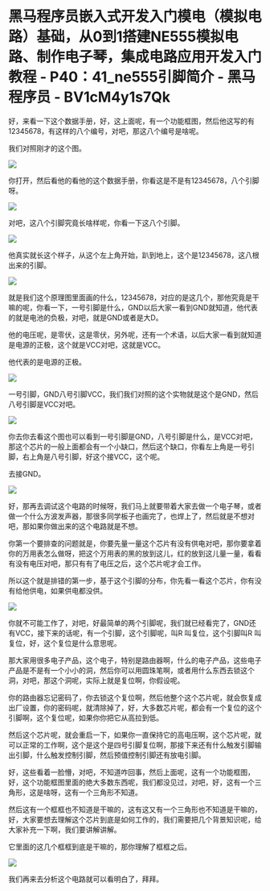 # 黑马程序员嵌入式开发入门模电（模拟电路）基础，从0到1搭建NE555模拟电路、制作电子琴，集成电路应用开发入门教程 - P40：41_ne555引脚简介 - 黑马程序员 - BV1cM4y1s7Qk

好，来看一下这个数据手册，好，这上面呢，有一个功能框图，然后他这写的有12345678，有这样的八个编号，对吧，那这八个编号是啥呢。

我们对照刚才的这个图。

![](img/544f5b5213149aaf62c780fea8d0921b_1.png)

你打开，然后看他的看他的这个数据手册，你看这是不是有12345678，八个引脚呀。

![](img/544f5b5213149aaf62c780fea8d0921b_3.png)

对吧，这八个引脚究竟长啥样呢，你看一下这八个引脚。

![](img/544f5b5213149aaf62c780fea8d0921b_5.png)

他真实就长这个样子，从这个左上角开始，趴到地上，这个是12345678，这八根出来的引脚。

![](img/544f5b5213149aaf62c780fea8d0921b_7.png)

就是我们这个原理图里面画的什么，12345678，对应的是这几个，那他究竟是干嘛的呢，你看一下，一号引脚是什么，GND以后大家一看到GND就知道，他代表的就是电池的负极，对吧，就是GND或者是大D。

他的电压呢，是零伏，这是零伏，另外呢，还有一个术语，以后大家一看到就知道是电源的正极，这个就是VCC对吧，这就是VCC。

他代表的是电源的正极。

![](img/544f5b5213149aaf62c780fea8d0921b_9.png)

一号引脚，GND八号引脚VCC，我们我们对照的这个实物就是这个是GND，然后八号引脚是VCC对吧。

![](img/544f5b5213149aaf62c780fea8d0921b_11.png)

你去你去看这个图也可以看到一号引脚是GND，八号引脚是什么，是VCC对吧，那这个芯片的一般上面都会有一个小缺口，然后这个缺口，你看左上角是一号引脚，右上角是八号引脚，好这个接VCC，这个呢。

去接GND。

![](img/544f5b5213149aaf62c780fea8d0921b_13.png)

好，那再去调试这个电路的时候呀，我们马上就要带着大家去做一个电子琴，或者做一个什么方波发声器，那很多同学板子也画完了，也焊上了，然后就是不想对吧，那如果你做出来的这个电路就是不想。

你第一个要排查的问题就是，你要先量一量这个芯片有没有供电对吧，那你要拿着你的万用表怎么做呀，把这个万用表的黑的放到这儿，红的放到这儿量一量，看看有没有电压对吧，那只有有了电压之后，这个芯片呢才会工作。

所以这个就是排错的第一步，基于这个引脚的分布，你先看一看这个芯片，你有没有给他供电，如果供电都没供。

![](img/544f5b5213149aaf62c780fea8d0921b_15.png)

你就不可能工作了，对吧，好最简单的两个引脚呢，我们就已经看完了，GND还有VCC，接下来的话呢，有一个引脚，这个引脚呢，叫R 叫复位，这个引脚叫R 叫复位，好，这个复位是什么意思呢。

那大家用很多电子产品，这个电子，特别是路由器啊，什么的电子产品，这些电子产品是不是有一个小小的洞，然后你可以用圆珠笔啊，或者用什么东西去锁这个洞，对吧，那这个洞呢，实际上就是复位啊，你假设呢。

你的路由器忘记密码了，你去锁这个复位啊，然后他整个这个芯片呢，就会恢复成出厂设置，你的密码呢，就清除掉了，好，大多数芯片呢，都会有一个复位的这个引脚啊，这个复位呢，如果你你把它从高拉到低。

然后这个芯片呢，就会重启一下，如果你一直保持它的高电压啊，这个芯片呢，就可以正常的工作啊，这个是这个是四号引脚复位啊，那接下来还有什么触发引脚输出引脚，什么触发控制引脚，然后预值控制引脚还有放电引脚。

好，这些看着一脸懵，对吧，不知道咋回事，然后上面呢，这有一个功能框图，好，这个功能框图里面的绝大多数东西呢，我们都没见过，对吧，好，这有一个三角形，这是啥呀，这有一个三角形不知道。

然后这有一个框框也不知道是干嘛的，这有这又有一个三角形也不知道是干嘛的，好，大家要想去理解这个芯片到底是如何工作的，我们需要把几个背景知识呢，给大家补充一下啊，我们要讲解讲解。

它里面的这几个框框到底是干嘛的，那你理解了框框之后。

![](img/544f5b5213149aaf62c780fea8d0921b_17.png)

我们再来去分析这个电路就可以看明白了，拜拜。
